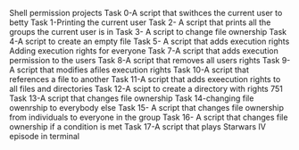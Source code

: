 Shell permission projects
Task 0-A script that swithces the current user to betty
Task 1-Printing the current user
Task 2- A script that prints all the groups the current user is in
Task 3- A script to change file ownership
Task 4-A script to create an empty file
Task 5- A script that adds execution rights
Adding execution rights for everyone
Task 7-A script that adds execution permission to the users
Task 8-A script that removes all users rights
Task 9-A script that modifies afiles execution rights
Task 10-A script that references a file to another
Task 11-A script that adds exeecution rights to all files and directories
Task 12-A scipt to create a directory with rights 751
Task 13-A script that changes file ownership
Task 14-changing file owenrship to everybody else
Task 15- A script that changes file ownership from individuals to everyone in the group
Task 16- A script that changes file ownership if a condition is met
Task 17-A script that plays Starwars IV episode in terminal
